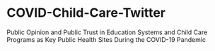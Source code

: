 # COVID-Child-Care-Twitter
Public Opinion and Public Trust in Education Systems and Child Care Programs as Key Public Health Sites During the COVID-19 Pandemic
